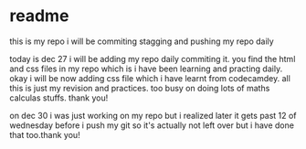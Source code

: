 # readme
this is my repo i will be commiting stagging and pushing my repo daily

today is dec 27 i will be adding my repo daily commiting it.
you find the html and css files in my repo which is i have been learning and practing daily.
okay i will be now adding css file which i have learnt from codecamdey.
all this is just my revision and practices.
too busy on doing lots of maths calculas stuffs.
thank you!

on dec 30 i was just working on my repo but i realized later it gets past 12 of wednesday before i push my git so it's actually not left over but i have done that too.thank you!